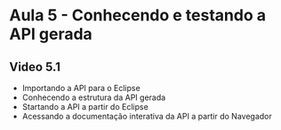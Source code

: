 # Aula 5 - Conhecendo e testando a API gerada

## Video 5.1
- Importando a API para o Eclipse
- Conhecendo a estrutura da API gerada
- Startando a API a partir do Eclipse
- Acessando a documentação interativa da API a partir do Navegador
